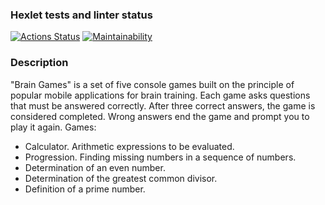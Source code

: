 ### Hexlet tests and linter status

[![Actions Status](https://github.com/AlexSekret/java-project-61/actions/workflows/hexlet-check.yml/badge.svg)](https://github.com/AlexSekret/java-project-61/actions)
[![Maintainability](https://api.codeclimate.com/v1/badges/e1c8bcb3691174392c8e/maintainability)](https://codeclimate.com/github/AlexSekret/java-project-61/maintainability)

### Description

"Brain Games" is a set of five console games built on the principle of popular mobile applications for brain training.
Each game asks questions that must be answered correctly. After three correct answers, the game is considered completed.
Wrong answers end the game and prompt you to play it again.
Games:

- Calculator. Arithmetic expressions to be evaluated.
- Progression. Finding missing numbers in a sequence of numbers.
- Determination of an even number.
- Determination of the greatest common divisor.
- Definition of a prime number.
